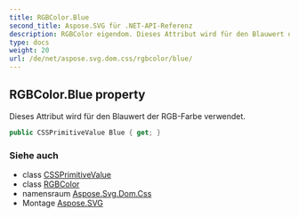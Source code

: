 ```yaml
---
title: RGBColor.Blue
second_title: Aspose.SVG für .NET-API-Referenz
description: RGBColor eigendom. Dieses Attribut wird für den Blauwert der RGBFarbe verwendet.
type: docs
weight: 20
url: /de/net/aspose.svg.dom.css/rgbcolor/blue/
---
```

## RGBColor.Blue property

Dieses Attribut wird für den Blauwert der RGB-Farbe verwendet.

```csharp
public CSSPrimitiveValue Blue { get; }
```

### Siehe auch

* class [CSSPrimitiveValue](../../cssprimitivevalue/)
* class [RGBColor](../)
* namensraum [Aspose.Svg.Dom.Css](../../rgbcolor/)
* Montage [Aspose.SVG](../../../)


